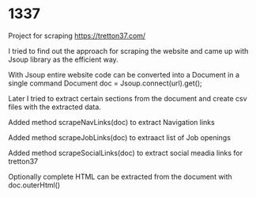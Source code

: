 # 1337
Project for scraping https://tretton37.com/

I tried to find out the approach for scraping the website and came up with Jsoup library as the efficient way.

With Jsoup entire website code can be converted into a Document in a single command
Document doc = Jsoup.connect(url).get();

Later I tried to extract certain sections from the document and create csv files with the extracted data.

Added method scrapeNavLinks(doc) to extract Navigation links

Added method scrapeJobLinks(doc) to extraact list of Job openings

Added method scrapeSocialLinks(doc) to extract social meadia links for tretton37

Optionally complete HTML can be extracted from the document with doc.outerHtml()


